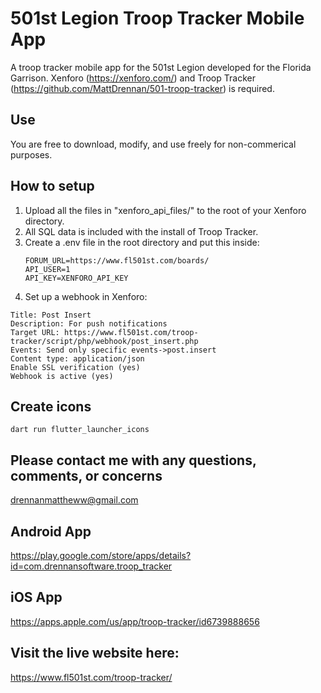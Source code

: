 # 501st Legion Troop Tracker Mobile App
A troop tracker mobile app for the 501st Legion developed for the Florida Garrison. Xenforo (https://xenforo.com/) and Troop Tracker (https://github.com/MattDrennan/501-troop-tracker) is required.

## Use
You are free to download, modify, and use freely for non-commerical purposes.

## How to setup

<ol>
	<li>Upload all the files in "xenforo_api_files/" to the root of your Xenforo directory.</li>
	<li>All SQL data is included with the install of Troop Tracker.</li>
	<li>Create a .env file in the root directory and put this inside:</li>
	
	FORUM_URL=https://www.fl501st.com/boards/
	API_USER=1
	API_KEY=XENFORO_API_KEY
 	
  <li>Set up a webhook in Xenforo:</li>
</ol>

	Title: Post Insert
	Description: For push notifications
	Target URL: https://www.fl501st.com/troop-tracker/script/php/webhook/post_insert.php
	Events: Send only specific events->post.insert
	Content type: application/json
	Enable SSL verification (yes)
	Webhook is active (yes)

## Create icons

```
dart run flutter_launcher_icons
```

## Please contact me with any questions, comments, or concerns
drennanmattheww@gmail.com

## Android App
https://play.google.com/store/apps/details?id=com.drennansoftware.troop_tracker

## iOS App
https://apps.apple.com/us/app/troop-tracker/id6739888656

## Visit the live website here:
https://www.fl501st.com/troop-tracker/

